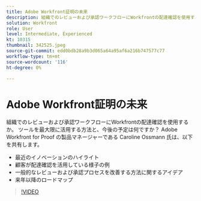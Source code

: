 ```yaml
---
title: Adobe Workfront証明の未来
description: 組織でのレビューおよび承認ワークフローにWorkfrontの配達確認を使用するか。 ツールを最大限に活用する方法と、今後の予定を確認します。
solution: Workfront
role: User
level: Intermediate, Experienced
kt: 10315
thumbnail: 342525.jpeg
source-git-commit: edd0bdb28a9b3d065a64a95af6a216b747577c77
workflow-type: tm+mt
source-wordcount: '116'
ht-degree: 0%

---
```


# Adobe Workfront証明の未来

組織でのレビューおよび承認ワークフローにWorkfrontの配達確認を使用するか。 ツールを最大限に活用する方法と、今後の予定は何ですか？ Adobe Workfront for Proof の製品マネージャーである Caroline Ossmann 氏は、以下を共有します。

* 最近のイノベーションのハイライト
* 顧客が配達確認を活用している様子の例
* 一般的なレビューおよび承認プロセスを改善する方法に関するアイデア
* 来年以降のロードマップ

>[!VIDEO](https://video.tv.adobe.com/v/342525/?quality=12&learn=on)
